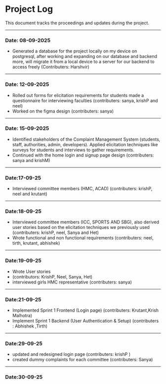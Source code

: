 # Project Log 

This document tracks the proceedings and updates during the project.  

---

### Date: 08-09-2025
- Generated a database for the project locally on my device on postgresql, after working and expanding on our database and backend more, will migrate it from a local device to a server for our backend to access freely (Contributers: Harshvir)
---
### Date: 12-09-2025
- Rolled out forms for elicitation requirements for students
made a questionnaire for interviewing faculties (contributers: sanya, krishP and neel)
- Worked on the figma design (contributers: sanya)
---
### Date: 15-09-2025
- Identified stakeholders of the Complaint Management System (students, staff, authorities, admin, developers).
Applied elicitation techniques like surveys for students and interviews to gather requirements.
- Continued with the home login and signup page design
(contributers: sanya and krishM)
---
### Date:17-09-25
- Interviewed committee members (HMC, ACAD)
(contributers: krishP, neel and krutant)
---
### Date:18-09-25
- Interviewed committee members (ICC, SPORTS AND SBG), also derived user stories based on the elicitation techniques we previously used
(contributers: krishP, neel, Sanya and Het)
- Wrote functional and non functional requirements
(contributers: neel, tirth, krutant, abhishek)
---
### Date:19-09-25
- Wrote User stories
- (contributors: KrishP, Neel, Sanya, Het)
- interviewed girls HMC representative (contributers: sanya)
---
### Date:21-09-25
- Implemented Sprint 1 Frontend (Login page)
(contributers: Krutant,Krish Malhotra)
- Implement Sprint 1 Backend (User Authentication & Setup)
(contributers : Abhishek ,Tirth)
---
### Date:29-09-25
- updated and redesigned login page
(contributers: krishP )
- created dummy complaints for each committee 
(contributers: Sanya)
---
### Date:30-09-25
